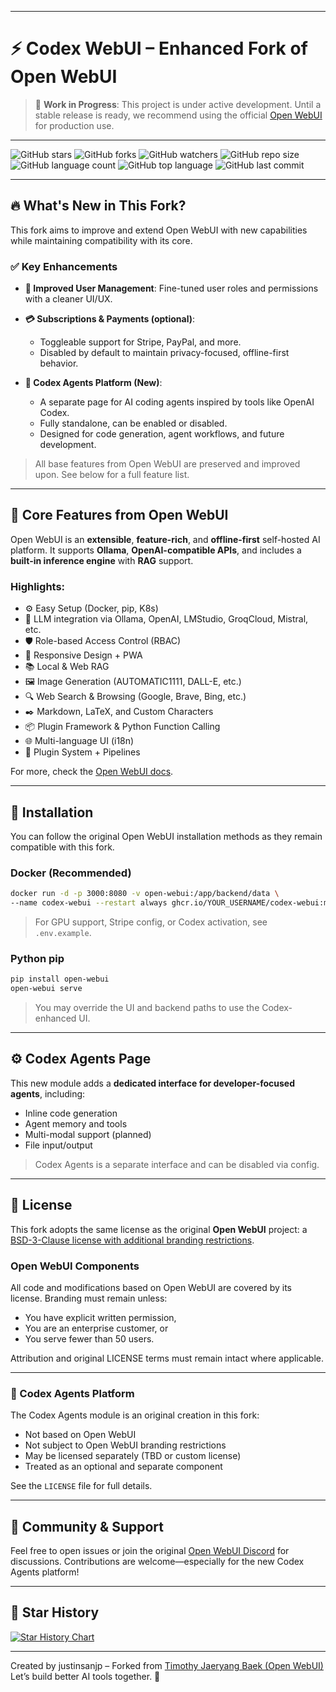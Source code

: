 
---

# ⚡ Codex WebUI – Enhanced Fork of Open WebUI

> 🚧 **Work in Progress**: This project is under active development. Until a stable release is ready, we recommend using the official [Open WebUI](https://github.com/open-webui/open-webui) for production use.

---

![GitHub stars](https://img.shields.io/github/stars/justinsanjp/better-open-webui?style=social)
![GitHub forks](https://img.shields.io/github/forks/justinsanjp/better-open-webui?style=social)
![GitHub watchers](https://img.shields.io/github/watchers/justinsanjp/better-open-webui?style=social)
![GitHub repo size](https://img.shields.io/github/repo-size/justinsanjp/better-open-webui)
![GitHub language count](https://img.shields.io/github/languages/count/justinsanjp/beter-open-webui)
![GitHub top language](https://img.shields.io/github/languages/top/justinsanjp/better-open-webui)
![GitHub last commit](https://img.shields.io/github/last-commit/justinsanjp/better-open-webui?color=red)

---

## 🔥 What's New in This Fork?

This fork aims to improve and extend Open WebUI with new capabilities while maintaining compatibility with its core.

### ✅ Key Enhancements

* **🔐 Improved User Management**: Fine-tuned user roles and permissions with a cleaner UI/UX.
* **💳 Subscriptions & Payments (optional)**:

  * Toggleable support for Stripe, PayPal, and more.
  * Disabled by default to maintain privacy-focused, offline-first behavior.
* **🧠 Codex Agents Platform (New)**:

  * A separate page for AI coding agents inspired by tools like OpenAI Codex.
  * Fully standalone, can be enabled or disabled.
  * Designed for code generation, agent workflows, and future development.

> All base features from Open WebUI are preserved and improved upon. See below for a full feature list.

---

## 🌟 Core Features from Open WebUI

Open WebUI is an **extensible**, **feature-rich**, and **offline-first** self-hosted AI platform. It supports **Ollama**, **OpenAI-compatible APIs**, and includes a **built-in inference engine** with **RAG** support.

### Highlights:

* ⚙️ Easy Setup (Docker, pip, K8s)
* 🤖 LLM integration via Ollama, OpenAI, LMStudio, GroqCloud, Mistral, etc.
* 🛡️ Role-based Access Control (RBAC)
* 📱 Responsive Design + PWA
* 📚 Local & Web RAG
* 🖼️ Image Generation (AUTOMATIC1111, DALL-E, etc.)
* 🔍 Web Search & Browsing (Google, Brave, Bing, etc.)
* ✒️ Markdown, LaTeX, and Custom Characters
* 📦 Plugin Framework & Python Function Calling
* 🌐 Multi-language UI (i18n)
* 🧩 Plugin System + Pipelines

For more, check the [Open WebUI docs](https://docs.openwebui.com/).

---

## 🚀 Installation

You can follow the original Open WebUI installation methods as they remain compatible with this fork.

### Docker (Recommended)

```bash
docker run -d -p 3000:8080 -v open-webui:/app/backend/data \
--name codex-webui --restart always ghcr.io/YOUR_USERNAME/codex-webui:main
```

> For GPU support, Stripe config, or Codex activation, see `.env.example`.

### Python pip

```bash
pip install open-webui
open-webui serve
```

> You may override the UI and backend paths to use the Codex-enhanced UI.

---

## ⚙️ Codex Agents Page

This new module adds a **dedicated interface for developer-focused agents**, including:

* Inline code generation
* Agent memory and tools
* Multi-modal support (planned)
* File input/output

> Codex Agents is a separate interface and can be disabled via config.

---

## 📜 License

This fork adopts the same license as the original **Open WebUI** project: a [BSD-3-Clause license with additional branding restrictions](LICENSE).

### Open WebUI Components

All code and modifications based on Open WebUI are covered by its license. Branding must remain unless:

* You have explicit written permission,
* You are an enterprise customer, or
* You serve fewer than 50 users.

Attribution and original LICENSE terms must remain intact where applicable.

---

### 🧠 Codex Agents Platform

The Codex Agents module is an original creation in this fork:

* Not based on Open WebUI
* Not subject to Open WebUI branding restrictions
* May be licensed separately (TBD or custom license)
* Treated as an optional and separate component

See the `LICENSE` file for full details.

---

## 💬 Community & Support

Feel free to open issues or join the original [Open WebUI Discord](https://discord.gg/5rJgQTnV4s) for discussions. Contributions are welcome—especially for the new Codex Agents platform!

---

## 🌟 Star History

<a href="https://star-history.com/#open-webui/open-webui&Date">
  <picture>
    <source media="(prefers-color-scheme: dark)" srcset="https://api.star-history.com/svg?repos=open-webui/open-webui&type=Date&theme=dark" />
    <source media="(prefers-color-scheme: light)" srcset="https://api.star-history.com/svg?repos=open-webui/open-webui&type=Date" />
    <img alt="Star History Chart" src="https://api.star-history.com/svg?repos=open-webui/open-webui&type=Date" />
  </picture>
</a>

---

Created by justinsanjp – Forked from [Timothy Jaeryang Baek (Open WebUI)](https://github.com/tjbck)
Let’s build better AI tools together. 💪

